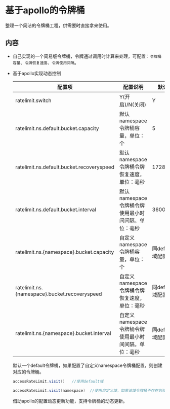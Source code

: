 # 基于apollo的令牌桶

整理一个简洁的令牌桶工程，供需要时直接拿来使用。

## 内容

- 自己实现的一个简易版令牌桶，令牌通过调用时计算来处理，可配置：`令牌桶容量`、`令牌恢复速度`、`令牌使用间隔`。

- 基于apollo实现动态控制

  | 配置项                                        | 配置说明                                              | 默认值          |
  | --------------------------------------------- | ----------------------------------------------------- | --------------- |
  | ratelimit.switch                              | Y(开启)/N(关闭)                                       | Y               |
  | ratelimit.ns.default.bucket.capacity          | 默认namespace令牌桶容量，单位：个                     | 5               |
  | ratelimit.ns.default.bucket.recoveryspeed     | 默认namespace令牌桶令牌恢复速度，单位：毫秒           | 17280000        |
  | ratelimit.ns.default.bucket.interval          | 默认namespace令牌桶令牌使用最小时间间隔，单位：毫秒   | 3600000         |
  | ratelimit.ns.{namespace}.bucket.capacity      | 自定义namespace令牌桶容量，单位：个                   | 同default域配置 |
  | ratelimit.ns.{namespace}.bucket.recoveryspeed | 自定义namespace令牌桶令牌恢复速度，单位：毫秒         | 同default域配置 |
  | ratelimit.ns.{namespace}.bucket.interval      | 自定义namespace令牌桶令牌使用最小时间间隔，单位：毫秒 | 同default域配置 |

  默认一个default令牌桶，如果配置了自定义namespace令牌桶配置，则创建对应的令牌桶。

  ```java
  accessRateLimit.visit()	//使用default域
  
  accessRateLimit.visit(namespace)	//使用自定义域，如果该域令牌桶不存在则使用default令牌桶
  ```

  借助apollo的配置动态更新功能，支持令牌桶的动态更新。